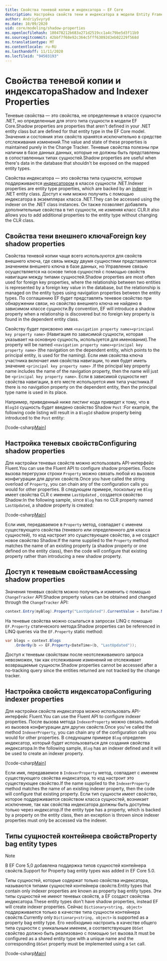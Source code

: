 ```yaml
---
title: Свойства теневой копии и индексатора — EF Core
description: Настройка свойств тени и индексатора в модели Entity Framework Core
author: AndriySvyryd
ms.date: 10/09/2020
uid: core/modeling/shadow-properties
ms.openlocfilehash: 180478212b683a271d2519cc1a4c79be5d3f11b9
ms.sourcegitcommit: 42bbf7f68e92c364c5fff63092d3eb02229f568d
ms.translationtype: MT
ms.contentlocale: ru-RU
ms.lasthandoff: 11/11/2020
ms.locfileid: "94503193"
---
```

# <a name="shadow-and-indexer-properties"></a><span data-ttu-id="e4bca-103">Свойства теневой копии и индексатора</span><span class="sxs-lookup"><span data-stu-id="e4bca-103">Shadow and Indexer Properties</span></span>

<span data-ttu-id="e4bca-104">Теневые свойства — это свойства, не определенные в классе сущности .NET, но определенные для этого типа сущности в модели EF Core.</span><span class="sxs-lookup"><span data-stu-id="e4bca-104">Shadow properties are properties that aren't defined in your .NET entity class but are defined for that entity type in the EF Core model.</span></span> <span data-ttu-id="e4bca-105">Значения и состояния этих свойств хранятся исключительно в средстве отслеживания изменений.</span><span class="sxs-lookup"><span data-stu-id="e4bca-105">The value and state of these properties is maintained purely in the Change Tracker.</span></span> <span data-ttu-id="e4bca-106">Теневые свойства полезны при наличии в базе данных данных, которые не должны быть представлены в сопоставленных типах сущностей.</span><span class="sxs-lookup"><span data-stu-id="e4bca-106">Shadow properties are useful when there's data in the database that shouldn't be exposed on the mapped entity types.</span></span>

<span data-ttu-id="e4bca-107">Свойства индексатора — это свойства типа сущности, которые поддерживаются [индексатором](/dotnet/csharp/programming-guide/indexers/) в классе сущности .NET.</span><span class="sxs-lookup"><span data-stu-id="e4bca-107">Indexer properties are entity type properties, which are backed by an [indexer](/dotnet/csharp/programming-guide/indexers/) in .NET entity class.</span></span> <span data-ttu-id="e4bca-108">Доступ к ним можно получить с помощью индексатора в экземплярах класса .NET.</span><span class="sxs-lookup"><span data-stu-id="e4bca-108">They can be accessed using the indexer on the .NET class instances.</span></span> <span data-ttu-id="e4bca-109">Он также позволяет добавлять дополнительные свойства в тип сущности, не изменяя класс CLR.</span><span class="sxs-lookup"><span data-stu-id="e4bca-109">It also allows you to add additional properties to the entity type without changing the CLR class.</span></span>

## <a name="foreign-key-shadow-properties"></a><span data-ttu-id="e4bca-110">Свойства тени внешнего ключа</span><span class="sxs-lookup"><span data-stu-id="e4bca-110">Foreign key shadow properties</span></span>

<span data-ttu-id="e4bca-111">Свойства теневой копии чаще всего используются для свойств внешнего ключа, где связь между двумя сущностями представляется значением внешнего ключа в базе данных, но Управление связью осуществляется на основе типов сущностей с помощью свойств навигации между типами сущностей.</span><span class="sxs-lookup"><span data-stu-id="e4bca-111">Shadow properties are most often used for foreign key properties, where the relationship between two entities is represented by a foreign key value in the database, but the relationship is managed on the entity types using navigation properties between the entity types.</span></span> <span data-ttu-id="e4bca-112">По соглашению EF будет представлять теневое свойство при обнаружении связи, но свойство внешнего ключа не найдено в зависимом классе сущности.</span><span class="sxs-lookup"><span data-stu-id="e4bca-112">By convention, EF will introduce a shadow property when a relationship is discovered but no foreign key property is found in the dependent entity class.</span></span>

<span data-ttu-id="e4bca-113">Свойству будет присвоено имя `<navigation property name><principal key property name>` (Навигация по зависимой сущности, которая указывает на основную сущность, используется для именования).</span><span class="sxs-lookup"><span data-stu-id="e4bca-113">The property will be named `<navigation property name><principal key property name>` (the navigation on the dependent entity, which points to the principal entity, is used for the naming).</span></span> <span data-ttu-id="e4bca-114">Если имя свойства ключа участника включает имя свойства навигации, то имя будет иметь значение `<principal key property name>` .</span><span class="sxs-lookup"><span data-stu-id="e4bca-114">If the principal key property name includes the name of the navigation property, then the name will just be `<principal key property name>`.</span></span> <span data-ttu-id="e4bca-115">Если в зависимой сущности нет свойства навигации, в его месте используется имя типа участника.</span><span class="sxs-lookup"><span data-stu-id="e4bca-115">If there is no navigation property on the dependent entity, then the principal type name is used in its place.</span></span>

<span data-ttu-id="e4bca-116">Например, приведенный ниже листинг кода приведет к тому, что в `BlogId` сущность будет введено свойство Shadow `Post` :</span><span class="sxs-lookup"><span data-stu-id="e4bca-116">For example, the following code listing will result in a `BlogId` shadow property being introduced to the `Post` entity:</span></span>

[!code-csharp[Main](../../../samples/core/Modeling/Conventions/ShadowForeignKey.cs?name=Conventions&highlight=21-23)]

## <a name="configuring-shadow-properties"></a><span data-ttu-id="e4bca-117">Настройка теневых свойств</span><span class="sxs-lookup"><span data-stu-id="e4bca-117">Configuring shadow properties</span></span>

<span data-ttu-id="e4bca-118">Для настройки теневых свойств можно использовать API-интерфейс Fluent.</span><span class="sxs-lookup"><span data-stu-id="e4bca-118">You can use the Fluent API to configure shadow properties.</span></span> <span data-ttu-id="e4bca-119">После вызова перегрузки строки `Property` можно связать любой из вызовов конфигурации для других свойств.</span><span class="sxs-lookup"><span data-stu-id="e4bca-119">Once you have called the string overload of `Property`, you can chain any of the configuration calls you would for other properties.</span></span> <span data-ttu-id="e4bca-120">В следующем примере, поскольку не `Blog` имеет свойства CLR с именем `LastUpdated` , создается свойство Shadow:</span><span class="sxs-lookup"><span data-stu-id="e4bca-120">In the following sample, since `Blog` has no CLR property named `LastUpdated`, a shadow property is created:</span></span>

[!code-csharp[Main](../../../samples/core/Modeling/FluentAPI/ShadowProperty.cs?name=ShadowProperty&highlight=8)]

<span data-ttu-id="e4bca-121">Если имя, передаваемое в `Property` метод, совпадает с именем существующего свойства (теневого или определенного для класса сущностей), то код настроит это существующее свойство, а не создаст новое свойство Shadow.</span><span class="sxs-lookup"><span data-stu-id="e4bca-121">If the name supplied to the `Property` method matches the name of an existing property (a shadow property or one defined on the entity class), then the code will configure that existing property rather than introducing a new shadow property.</span></span>

## <a name="accessing-shadow-properties"></a><span data-ttu-id="e4bca-122">Доступ к теневым свойствам</span><span class="sxs-lookup"><span data-stu-id="e4bca-122">Accessing shadow properties</span></span>

<span data-ttu-id="e4bca-123">Значения теневых свойств можно получить и изменить с помощью `ChangeTracker` API:</span><span class="sxs-lookup"><span data-stu-id="e4bca-123">Shadow property values can be obtained and changed through the `ChangeTracker` API:</span></span>

```csharp
context.Entry(myBlog).Property("LastUpdated").CurrentValue = DateTime.Now;
```

<span data-ttu-id="e4bca-124">На теневые свойства можно ссылаться в запросах LINQ с помощью `EF.Property` статического метода:</span><span class="sxs-lookup"><span data-stu-id="e4bca-124">Shadow properties can be referenced in LINQ queries via the `EF.Property` static method:</span></span>

```csharp
var blogs = context.Blogs
    .OrderBy(b => EF.Property<DateTime>(b, "LastUpdated"));
```

<span data-ttu-id="e4bca-125">Доступ к теневым свойствам после неотслеживаемого запроса невозможен, так как отслеживание изменений не отслеживает возвращаемые сущности.</span><span class="sxs-lookup"><span data-stu-id="e4bca-125">Shadow properties cannot be accessed after a no-tracking query since the entities returned are not tracked by the change tracker.</span></span>

## <a name="configuring-indexer-properties"></a><span data-ttu-id="e4bca-126">Настройка свойств индексатора</span><span class="sxs-lookup"><span data-stu-id="e4bca-126">Configuring indexer properties</span></span>

<span data-ttu-id="e4bca-127">Для настройки свойств индексатора можно использовать API-интерфейс Fluent.</span><span class="sxs-lookup"><span data-stu-id="e4bca-127">You can use the Fluent API to configure indexer properties.</span></span> <span data-ttu-id="e4bca-128">После вызова метода `IndexerProperty` можно связать любой из вызовов конфигурации для других свойств.</span><span class="sxs-lookup"><span data-stu-id="e4bca-128">Once you've called the method `IndexerProperty`, you can chain any of the configuration calls you would for other properties.</span></span> <span data-ttu-id="e4bca-129">В следующем примере `Blog` определен индексатор, который будет использоваться для создания свойства индексатора.</span><span class="sxs-lookup"><span data-stu-id="e4bca-129">In the following sample, `Blog` has an indexer defined and it will be used to create an indexer property.</span></span>

[!code-csharp[Main](../../../samples/core/Modeling/FluentAPI/IndexerProperty.cs?name=ShadowProperty&highlight=3)]

<span data-ttu-id="e4bca-130">Если имя, передаваемое в `IndexerProperty` метод, совпадает с именем существующего свойства индексатора, то код настроит это существующее свойство.</span><span class="sxs-lookup"><span data-stu-id="e4bca-130">If the name supplied to the `IndexerProperty` method matches the name of an existing indexer property, then the code will configure that existing property.</span></span> <span data-ttu-id="e4bca-131">Если тип сущности имеет свойство, которое поддерживается свойством класса сущностей, возникает исключение, так как свойства индексатора должны быть доступны только через индексатор.</span><span class="sxs-lookup"><span data-stu-id="e4bca-131">If the entity type has a property, which is backed by a property on the entity class, then an exception is thrown since indexer properties must only be accessed via the indexer.</span></span>

## <a name="property-bag-entity-types"></a><span data-ttu-id="e4bca-132">Типы сущностей контейнера свойств</span><span class="sxs-lookup"><span data-stu-id="e4bca-132">Property bag entity types</span></span>

> [!NOTE]
> <span data-ttu-id="e4bca-133">В EF Core 5,0 добавлена поддержка типов сущностей контейнера свойств.</span><span class="sxs-lookup"><span data-stu-id="e4bca-133">Support for Property bag entity types was added in EF Core 5.0.</span></span>

<span data-ttu-id="e4bca-134">Типы сущностей, которые содержат только свойства индексатора, называются типами сущностей контейнера свойств.</span><span class="sxs-lookup"><span data-stu-id="e4bca-134">Entity types that contain only indexer properties are known as property bag entity types.</span></span> <span data-ttu-id="e4bca-135">Эти типы сущностей не имеют теневых свойств, а EF создаст свойства индексатора.</span><span class="sxs-lookup"><span data-stu-id="e4bca-135">These entity types don't have shadow properties, instead EF will create indexer properties.</span></span> <span data-ttu-id="e4bca-136">Сейчас `Dictionary<string, object>` поддерживается только в качестве типа сущности контейнера свойств.</span><span class="sxs-lookup"><span data-stu-id="e4bca-136">Currently only `Dictionary<string, object>` is supported as a property bag entity type.</span></span> <span data-ttu-id="e4bca-137">Его необходимо настроить в качестве общего типа сущности с уникальным именем, а соответствующее `DbSet` свойство должно быть реализовано с помощью `Set` вызова.</span><span class="sxs-lookup"><span data-stu-id="e4bca-137">It must be configured as a shared entity type with a unique name and the corresponding `DbSet` property must be implemented using a `Set` call.</span></span>

[!code-csharp[Main](../../../samples/core/Modeling/FluentAPI/SharedType.cs?name=SharedType&highlight=3,7)]
